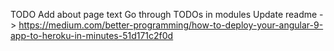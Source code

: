 TODO
Add about page text
Go through TODOs in modules
Update readme -> https://medium.com/better-programming/how-to-deploy-your-angular-9-app-to-heroku-in-minutes-51d171c2f0d